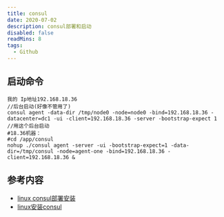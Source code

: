 ```yaml
---
title: consul
date: 2020-07-02
description: consul部署和启动
disabled: false
readMins: 8
tags:
  - Github
---
```


## 启动命令

```shell
我的 Ip地址192.168.18.36
//后台启动(好像不管用了)
consul agent -data-dir /tmp/node0 -node=node0 -bind=192.168.18.36 -datacenter=dc1 -ui -client=192.168.18.36 -server -bootstrap-expect 1
//用这个后台启动
#18.36机器：
#cd /app/consul
nohup ./consul agent -server -ui -bootstrap-expect=1 -data-dir=/tmp/consul -node=agent-one -bind=192.168.18.36 -client=192.168.18.36 &
```

## 参考内容

- [linux consul部署安装](https://blog.csdn.net/wudaoshihun/article/details/83032935)
- [linux安装consul](https://blog.csdn.net/qq_38270106/article/details/83239921)
